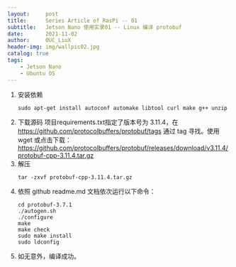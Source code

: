 ```yaml
---
layout:     post
title:      Series Article of RasPi -- 01
subtitle:   Jetson Nano 使用实录01 -- Linux 编译 protobuf         
date:       2021-11-02
author:     OUC_LiuX
header-img: img/wallpic02.jpg
catalog: true
tags:
    - Jetson Nano
    - Ubuntu OS
---     
```


1. 安装依赖                 
   ```
   sudo apt-get install autoconf automake libtool curl make g++ unzip
   ```
2. 下载源码
   项目requirements.txt指定了版本号为 3.11.4，在 https://github.com/protocolbuffers/protobuf/tags 通过 tag 寻找。使用 wget 或点击下载：
   https://github.com/protocolbuffers/protobuf/releases/download/v3.11.4/protobuf-cpp-3.11.4.tar.gz             
3. 解压
   ```
   tar -zxvf protobuf-cpp-3.11.4.tar.gz
   ```
4. 依照 github readme.md 文档依次运行以下命令：
   ```
   cd protobuf-3.7.1
   ./autogen.sh
   ./configure
   make
   make check
   sudo make install
   sudo ldconfig
   ```
5. 如无意外，编译成功。